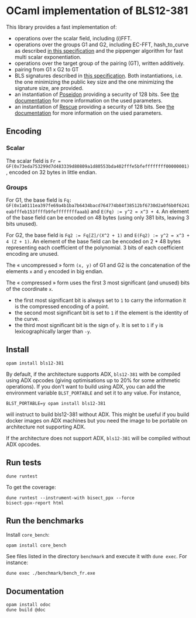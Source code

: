 # OCaml implementation of BLS12-381

This library provides a fast implementation of:
- operations over the scalar field, including (i)FFT.
- operations over the groups G1 and G2, including EC-FFT, hash_to_curve as
  described [in this
  specification](https://datatracker.ietf.org/doc/draft-irtf-cfrg-hash-to-curve/)
  and the pippenger algorithm for fast multi scalar exponentiation.
- operations over the target group of the pairing (GT), written additively.
- pairing from G1 x G2 to GT
- BLS signatures described in [this
  specification](https://tools.ietf.org/pdf/draft-irtf-cfrg-bls-signature-04.pdf).
  Both instantiations, i.e. the one minimizing the public key size and the one
  minimizing the signature size, are provided.
- an instantiation of
  [Poseidon](https://eprint.iacr.org/2019/458.pdf) providing a security of
  128 bits. See [the
  documentation](https://dannywillems.gitlab.io/ocaml-bls12-381/bls12-381/Bls12_381/Poseidon128/index.html)
  for more information on the used parameters.
- an instantiation of
  [Rescue](https://eprint.iacr.org/2019/426.pdf) providing a security of
  128 bits. See [the
  documentation](https://dannywillems.gitlab.io/ocaml-bls12-381/bls12-381/Bls12_381/Rescue/index.html)
  for more information on the used parameters.

## Encoding

### Scalar

The scalar field is `Fr = GF(0x73eda753299d7d483339d80809a1d80553bda402fffe5bfeffffffff00000001)`, encoded on 32 bytes in little endian.

### Groups

For G1, the base field is `Fq:
GF(0x1a0111ea397fe69a4b1ba7b6434bacd764774b84f38512bf6730d2a0f6b0f6241eabfffeb153ffffb9feffffffffaaab`)
and `E(Fq) := y^2 = x^3 + 4`. An element of the base field can be encoded on 48 bytes (using only
381 bits, leaving 3 bits unused).

For G2, the base field is `Fq2 := Fq[Z]/(X^2 + 1)` and `E(Fq2) := y^2 = x^3 + 4
(Z + 1)`. An element of the base field can be encoded on 2 * 48 bytes
representing each coefficient of the polynomial. 3 bits of each coefficient
encoding are unused.

The « uncompressed » form `(x, y)` of G1 and G2 is the concatenation of the elements `x` and `y` encoded in big endian.

The « compressed » form uses the first 3 most significant (and unused) bits of
the coordinate `x`.
- the first most significant bit is always set to `1` to carry the information it
is the compressed encoding of a point.
- the second most significant bit is set to `1` if the element is the identity of the curve.
- the third most significant bit is the sign of `y`. It is set to `1` if `y` is
  lexicographically larger than `-y`.

## Install


```shell
opam install bls12-381
```

By default, if the architecture supports ADX, `bls12-381` with be compiled using ADX
opcodes (giving optimisations up to 20% for some arithmetic operations). If you
don't want to build using ADX, you can add the environment variable
`BLST_PORTABLE` and set it to any value.
For instance,
```
BLST_PORTABLE=y opam install bls12-381
```
will instruct to build bls12-381 without ADX. This might be useful if you
build docker images on ADX machines but you need the image to be portable on
architecture not supporting ADX.

If the architecture does not support ADX, `bls12-381` will be compiled without ADX opcodes.

## Run tests

```
dune runtest
```

To get the coverage:
```
dune runtest --instrument-with bisect_ppx --force
bisect-ppx-report html
```

## Run the benchmarks

Install `core_bench`:

```
opam install core_bench
```

See files listed in the directory `benchmark` and execute it with `dune exec`. For instance:
```
dune exec ./benchmark/bench_fr.exe
```

## Documentation

```
opam install odoc
dune build @doc
```
